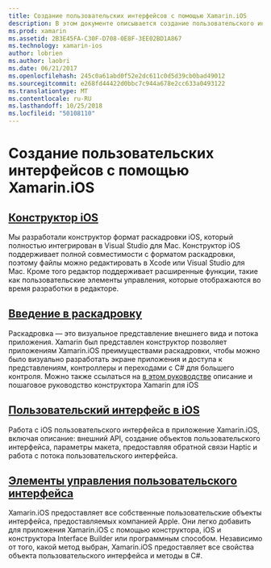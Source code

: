 ```yaml
---
title: Создание пользовательских интерфейсов с помощью Xamarin.iOS
description: В этом документе описывается создание пользовательского интерфейса в приложении Xamarin.iOS. Также предоставляет ссылки на руководства, посвященные конструктор iOS, раскадровки, концепциях интерфейса общие iOS и iOS пользователем элементы управления интерфейса.
ms.prod: xamarin
ms.assetid: 2B3E45FA-C30F-D708-0E8F-3EE02BD1A867
ms.technology: xamarin-ios
author: lobrien
ms.author: laobri
ms.date: 06/21/2017
ms.openlocfilehash: 245c0a61abd0f52e2dc611c0d5d39cb0bad49012
ms.sourcegitcommit: e268fd44422d0bbc7c944a678e2cc633a0493122
ms.translationtype: MT
ms.contentlocale: ru-RU
ms.lasthandoff: 10/25/2018
ms.locfileid: "50108110"
---
```

# <a name="building-user-interfaces-with-xamarinios"></a>Создание пользовательских интерфейсов с помощью Xamarin.iOS

## <a name="ios-designeriosuser-interfacedesignerindexmd"></a>[Конструктор iOS](~/ios/user-interface/designer/index.md)

Мы разработали конструктор формат раскадровки iOS, который полностью интегрирован в Visual Studio для Mac. Конструктор iOS поддерживает полной совместимости с форматом раскадровки, поэтому файлы можно редактировать в Xcode или Visual Studio для Mac. Кроме того редактор поддерживает расширенные функции, такие как пользовательские элементы управления, которые отображаются во время разработки в редакторе.

## <a name="introduction-to-storyboardsiosuser-interfacestoryboardsindexmd"></a>[Введение в раскадровку](~/ios/user-interface/storyboards/index.md)

Раскадровка — это визуальное представление внешнего вида и потока приложения. Xamarin был представлен конструктор позволяет приложениям Xamarin.iOS преимуществами раскадровки, чтобы можно было визуально разработать экране приложения и доступа к представлениям, контроллеры и переходами с C# для большего контроля. Можно также ссылаться на [в этом руководстве](~/ios/user-interface/designer/introduction.md) описание и пошаговое руководство конструктора Xamarin для iOS

## <a name="user-interface-in-iosiosuser-interfaceios-uiindexmd"></a>[Пользовательский интерфейс в iOS](~/ios/user-interface/ios-ui/index.md)

Работа с iOS пользовательского интерфейса в приложение Xamarin.iOS, включая описание: внешний API, создание объектов пользовательского интерфейса, параметры макета, предоставляя обратной связи Haptic и работа с потока пользовательского интерфейса.

## <a name="user-interface-controlsiosuser-interfacecontrolsindexmd"></a>[Элементы управления пользовательского интерфейса](~/ios/user-interface/controls/index.md)

Xamarin.iOS предоставляет все собственные пользовательские объекты интерфейса, предоставляемых компанией Apple. Они легко добавить для приложения Xamarin.iOS с помощью конструктора, iOS и конструктора Interface Builder или программным способом. Независимо от того, какой метод выбран, Xamarin.iOS предоставляет все свойства объекта пользовательского интерфейса и методы в C#.
